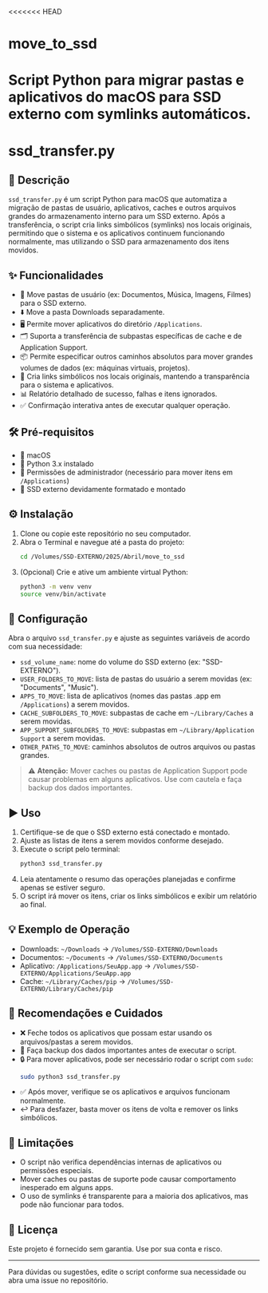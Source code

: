 <<<<<<< HEAD
# move_to_ssd
Script Python para migrar pastas e aplicativos do macOS para SSD externo com symlinks automáticos.
=======
# ssd_transfer.py

## 📝 Descrição

`ssd_transfer.py` é um script Python para macOS que automatiza a migração de pastas de usuário, aplicativos, caches e outros arquivos grandes do armazenamento interno para um SSD externo. Após a transferência, o script cria links simbólicos (symlinks) nos locais originais, permitindo que o sistema e os aplicativos continuem funcionando normalmente, mas utilizando o SSD para armazenamento dos itens movidos.

## ✨ Funcionalidades

- 📁 Move pastas de usuário (ex: Documentos, Música, Imagens, Filmes) para o SSD externo.
- ⬇️ Move a pasta Downloads separadamente.
- 🖥️ Permite mover aplicativos do diretório `/Applications`.
- 🗂️ Suporta a transferência de subpastas específicas de cache e de Application Support.
- 📦 Permite especificar outros caminhos absolutos para mover grandes volumes de dados (ex: máquinas virtuais, projetos).
- 🔗 Cria links simbólicos nos locais originais, mantendo a transparência para o sistema e aplicativos.
- 📊 Relatório detalhado de sucesso, falhas e itens ignorados.
- ✅ Confirmação interativa antes de executar qualquer operação.

## 🛠️ Pré-requisitos

- 🍏 macOS
- 🐍 Python 3.x instalado
- 🔑 Permissões de administrador (necessário para mover itens em `/Applications`)
- 💽 SSD externo devidamente formatado e montado

## ⚙️ Instalação

1. Clone ou copie este repositório no seu computador.
2. Abra o Terminal e navegue até a pasta do projeto:
   ```bash
   cd /Volumes/SSD-EXTERNO/2025/Abril/move_to_ssd
   ```
3. (Opcional) Crie e ative um ambiente virtual Python:
   ```bash
   python3 -m venv venv
   source venv/bin/activate
   ```

## 🧩 Configuração

Abra o arquivo `ssd_transfer.py` e ajuste as seguintes variáveis de acordo com sua necessidade:

- `ssd_volume_name`: nome do volume do SSD externo (ex: "SSD-EXTERNO").
- `USER_FOLDERS_TO_MOVE`: lista de pastas do usuário a serem movidas (ex: "Documents", "Music").
- `APPS_TO_MOVE`: lista de aplicativos (nomes das pastas .app em `/Applications`) a serem movidos.
- `CACHE_SUBFOLDERS_TO_MOVE`: subpastas de cache em `~/Library/Caches` a serem movidas.
- `APP_SUPPORT_SUBFOLDERS_TO_MOVE`: subpastas em `~/Library/Application Support` a serem movidas.
- `OTHER_PATHS_TO_MOVE`: caminhos absolutos de outros arquivos ou pastas grandes.

> ⚠️ **Atenção:** Mover caches ou pastas de Application Support pode causar problemas em alguns aplicativos. Use com cautela e faça backup dos dados importantes.

## ▶️ Uso

1. Certifique-se de que o SSD externo está conectado e montado.
2. Ajuste as listas de itens a serem movidos conforme desejado.
3. Execute o script pelo terminal:
   ```bash
   python3 ssd_transfer.py
   ```
4. Leia atentamente o resumo das operações planejadas e confirme apenas se estiver seguro.
5. O script irá mover os itens, criar os links simbólicos e exibir um relatório ao final.

## 💡 Exemplo de Operação

- Downloads: `~/Downloads` → `/Volumes/SSD-EXTERNO/Downloads`
- Documentos: `~/Documents` → `/Volumes/SSD-EXTERNO/Documents`
- Aplicativo: `/Applications/SeuApp.app` → `/Volumes/SSD-EXTERNO/Applications/SeuApp.app`
- Cache: `~/Library/Caches/pip` → `/Volumes/SSD-EXTERNO/Library/Caches/pip`

## 🧷 Recomendações e Cuidados

- ❌ Feche todos os aplicativos que possam estar usando os arquivos/pastas a serem movidos.
- 💾 Faça backup dos dados importantes antes de executar o script.
- 🔒 Para mover aplicativos, pode ser necessário rodar o script com `sudo`:
  ```bash
  sudo python3 ssd_transfer.py
  ```
- ✅ Após mover, verifique se os aplicativos e arquivos funcionam normalmente.
- ↩️ Para desfazer, basta mover os itens de volta e remover os links simbólicos.

## 🚫 Limitações

- O script não verifica dependências internas de aplicativos ou permissões especiais.
- Mover caches ou pastas de suporte pode causar comportamento inesperado em alguns apps.
- O uso de symlinks é transparente para a maioria dos aplicativos, mas pode não funcionar para todos.

## 📄 Licença

Este projeto é fornecido sem garantia. Use por sua conta e risco.

---

Para dúvidas ou sugestões, edite o script conforme sua necessidade ou abra uma issue no repositório.
